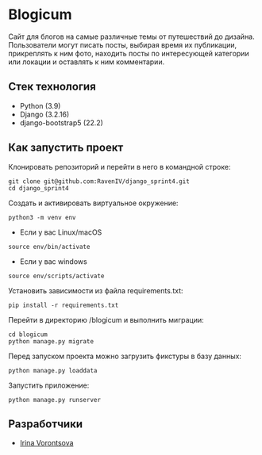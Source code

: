 # Blogicum

Сайт для блогов на самые различные темы от путешествий до дизайна.
Пользователи могут писать посты, выбирая время их публикации, прикреплять к ним фото, находить посты по интересующей категории или локации и оставлять к ним комментарии.

## Стек технология

- Python (3.9)
- Django (3.2.16)
- django-bootstrap5 (22.2)

## Как запустить проект

Клонировать репозиторий и перейти в него в командной строке:

```
git clone git@github.com:RavenIV/django_sprint4.git
cd django_sprint4
```

Создать и активировать виртуальное окружение:

```
python3 -m venv env
```

- Если у вас Linux/macOS

```
source env/bin/activate
```

- Если у вас windows

```
source env/scripts/activate
```

Установить зависимости из файла requirements.txt:

```
pip install -r requirements.txt
```

Перейти в директорию /blogicum и выполнить миграции:

```
cd blogicum
python manage.py migrate
```

Перед запуском проекта можно загрузить фикстуры в базу данных:

```
python manage.py loaddata
```

Запустить приложение:
```
python manage.py runserver
```

## Разработчики

* [Irina Vorontsova](https://github.com/RavenIV)